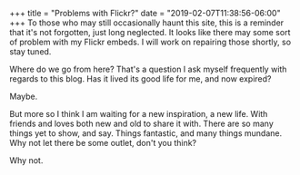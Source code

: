 +++
title = "Problems with Flickr?"
date = "2019-02-07T11:38:56-06:00"
+++
To those who may still occasionally haunt this site, this is a reminder that it's not forgotten, just long neglected. It looks like there may some sort of problem with my Flickr embeds. I will work on repairing those shortly, so stay tuned.

Where do we go from here? That's a question I ask myself frequently with regards to this blog. Has it lived its good life for me, and now expired? 

Maybe. 

But more so I think I am waiting for a new inspiration, a new life. With friends and loves both new and old to share it with. There are so many things yet to show, and say. Things fantastic, and many things mundane. Why not let there be some outlet, don't you think?

Why not.